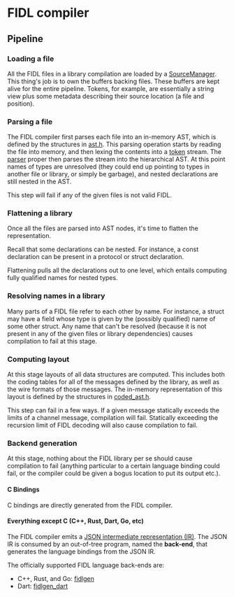 # FIDL compiler

## Pipeline

### Loading a file

All the FIDL files in a library compilation are loaded by a
[SourceManager](include/fidl/source_manager.h). This thing's job is to own the
buffers backing files. These buffers are kept alive for the entire pipeline.
Tokens, for example, are essentially a string view plus some metadata describing
their source location (a file and position).

### Parsing a file

The FIDL compiler first parses each file into an in-memory AST, which is defined
by the structures in [ast.h](include/fidl/raw_ast.h). This parsing operation starts
by reading the file into memory, and then lexing the contents into a
[token](include/fidl/token.h) stream. The [parser](lib/parser.cpp) proper then
parses the stream into the hierarchical AST. At this point names of types are
unresolved (they could end up pointing to types in another file or library, or
simply be garbage), and nested declarations are still nested in the AST.

This step will fail if any of the given files is not valid FIDL.

### Flattening a library

Once all the files are parsed into AST nodes, it's time to flatten the
representation.

Recall that some declarations can be nested. For instance, a const declaration
can be present in a protocol or struct declaration.

Flattening pulls all the declarations out to one level, which entails computing
fully qualified names for nested types.

### Resolving names in a library

Many parts of a FIDL file refer to each other by name. For instance, a struct
may have a field whose type is given by the (possibly qualified) name of some
other struct. Any name that can't be resolved (because it is not present in any
of the given files or library dependencies) causes compilation to fail at this
stage.

### Computing layout

At this stage layouts of all data structures are computed. This includes both
the coding tables for all of the messages defined by the library, as well as the
wire formats of those messages. The in-memory representation of this layout is
defined by the structures in [coded_ast.h](include/fidl/coded_ast.h).

This step can fail in a few ways. If a given message statically exceeds the
limits of a channel message, compilation will fail. Statically exceeding the
recursion limit of FIDL decoding will also cause compilation to fail.

### Backend generation

At this stage, nothing about the FIDL library per se should cause compilation to
fail (anything particular to a certain language binding could fail, or the
compiler could be given a bogus location to put its output etc.).

#### C Bindings

C bindings are directly generated from the FIDL compiler.

#### Everything except C (C++, Rust, Dart, Go, etc)

The FIDL compiler emits a [JSON intermediate representation (IR)](schema.json).
The JSON IR is consumed by an out-of-tree program, named the **back-end**, that
generates the language bindings from the JSON IR.

The officially supported FIDL language back-ends are:

* C++, Rust, and Go:
  [fidlgen](https://fuchsia.googlesource.com/fuchsia/+/master/garnet/go/src/fidl/compiler/backend)
* Dart:
  [fidlgen_dart](https://fuchsia.googlesource.com/topaz/+/master/bin/fidlgen_dart)
